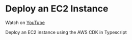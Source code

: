 # Deploy an EC2 Instance

Watch on [YouTube](https://www.youtube.com/watch?v=0Vjf0hN-zFY)

Deploy an EC2 instance using the AWS CDK in Typescript
